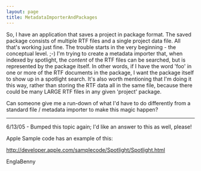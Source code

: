 ```yaml
---
layout: page
title: MetadataImporterAndPackages
---
```




So, I have an application that saves a project in package format. The saved package consists of multiple RTF files and a single project data file. All that's working just fine. The trouble starts in the very beginning - the conceptual level. ;-) I'm trying to create a metadata importer that, when indexed by spotlight, the *content* of the RTF files can be searched, but is represented by the package itself. In other words, if I have the word 'foo' in one or more of the RTF documents in the package, I want the package itself to show up in a spotlight search. It's also worth mentioning that I'm doing it this way, rather than storing the RTF data all in the same file, because there could be many LARGE RTF files in any given 'project' package.

Can someone give me a run-down of what I'd have to do differently from a standard file / metadata importer to make this magic happen?

----

6/13/05 - Bumped this topic again; I'd like an answer to this as well, please!

Apple Sample code has an example of this:

http://developer.apple.com/samplecode/Spotlight/Spotlight.html

EnglaBenny

